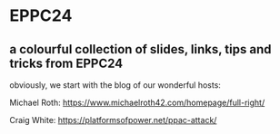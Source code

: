 # EPPC24
## a colourful collection of slides, links, tips and tricks from EPPC24

obviously, we start with the blog of our wonderful hosts:

Michael Roth: https://www.michaelroth42.com/homepage/full-right/

Craig White: https://platformsofpower.net/ppac-attack/
